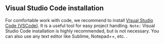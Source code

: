 ## Visual Studio Code installation

For comfortable work with code, we recommend to install  [Visual Studio Code \(VSCode\)](https://code.visualstudio.com/). It is a useful tool for easy project handling. 
`Note:` Visual Studio Code installation is highly recommended, but is not necessary. You can also use any text editor like Sublime, Notepad++, etc.	.


